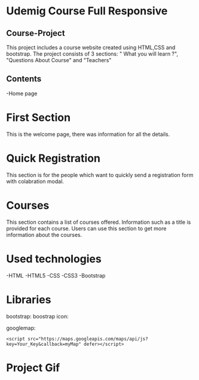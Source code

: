 <h1>Udemig Course Full Responsive</h1>

<h2>Course-Project</h2>

This project includes a course website created using HTML,CSS and bootstrap. The project consists of 3 sections: " What you will learn ?", "Questions About Course" and "Teachers"
<h2>Contents</h2>

-Home page


<h1>First Section</h1>

This is the welcome page, there was information for all the details.

<h1>Quick Registration</h1>

This section is for the people which want to quickly send a registration form with colabration modal.
<h1>Courses</h1>

This section contains a list of courses offered. Information such as a title is provided for each course. Users can use this section to get more information about the courses.

<h1>Used technologies</h1>

-HTML
-HTML5
-CSS
-CSS3
-Bootstrap

<h1>Libraries</h1>

   bootstrap: <link href="https://cdn.jsdelivr.net/npm/bootstrap@5.3.2/dist/css/bootstrap.min.css" rel="stylesheet"
        integrity="sha384-T3c6CoIi6uLrA9TneNEoa7RxnatzjcDSCmG1MXxSR1GAsXEV/Dwwykc2MPK8M2HN" crossorigin="anonymous" />
    <script src="https://cdn.jsdelivr.net/npm/bootstrap@5.3.2/dist/js/bootstrap.bundle.min.js"
        integrity="sha384-C6RzsynM9kWDrMNeT87bh95OGNyZPhcTNXj1NW7RuBCsyN/o0jlpcV8Qyq46cDfL"
        crossorigin="anonymous"></script>
 boostrap icon:   <link rel="stylesheet" href="https://cdn.jsdelivr.net/npm/bootstrap-icons@1.11.1/font/bootstrap-icons.css" />
    <link rel="stylesheet" href="style.css" />

   googlemap:  <script>
        function myMap() {
            var mapProp = {
                center: new google.maps.LatLng(43.2668557, 19.9890659),
                zoom: 11,
            };
            var map = new google.maps.Map(document.getElementById("googleMap"), mapProp);
        }
    </script>

    <script src="https://maps.googleapis.com/maps/api/js?key=Your_Key&callback=myMap" defer></script>


<h1>Project Gif</h1>

<img src="Udemig-courses.gif" alt="">

<!--  -->
